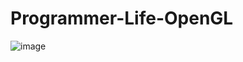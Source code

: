 # Programmer-Life-OpenGL
![image](https://user-images.githubusercontent.com/37795928/61732633-d404cb00-ad9f-11e9-918d-b554f1e73977.png)
